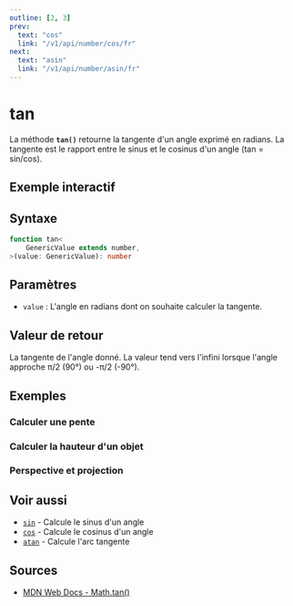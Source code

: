 ```yaml
---
outline: [2, 3]
prev:
  text: "cos"
  link: "/v1/api/number/cos/fr"
next:
  text: "asin"
  link: "/v1/api/number/asin/fr"
---
```


# tan

La méthode **`tan()`** retourne la tangente d'un angle exprimé en radians. La tangente est le rapport entre le sinus et le cosinus d'un angle (tan = sin/cos).

## Exemple interactif

<MonacoTSEditor
  src="/v1/api/number/tan/examples/tryout.doc.ts"
  majorVersion="v1"
  height="250px"
/>

## Syntaxe

```typescript
function tan<
	GenericValue extends number,
>(value: GenericValue): number
```

## Paramètres

- `value` : L'angle en radians dont on souhaite calculer la tangente.

## Valeur de retour

La tangente de l'angle donné. La valeur tend vers l'infini lorsque l'angle approche π/2 (90°) ou -π/2 (-90°).

## Exemples

### Calculer une pente

<MonacoTSEditor
  	src="/v1/api/number/tan/examples/calculateSlope.doc.ts"
  	majorVersion="v1"
	height="400px"
/>

### Calculer la hauteur d'un objet

<MonacoTSEditor
  	src="/v1/api/number/tan/examples/calculateHeight.doc.ts"
  	majorVersion="v1"
	height="650px"
/>

### Perspective et projection

<MonacoTSEditor
  	src="/v1/api/number/tan/examples/perspective.doc.ts"
  	majorVersion="v1"
	height="650px"
/>

## Voir aussi

- [`sin`](/v1/api/number/sin/fr) - Calcule le sinus d'un angle
- [`cos`](/v1/api/number/cos/fr) - Calcule le cosinus d'un angle
- [`atan`](/v1/api/number/atan/fr) - Calcule l'arc tangente

## Sources

- [MDN Web Docs - Math.tan()](https://developer.mozilla.org/fr/docs/Web/JavaScript/Reference/Global_Objects/Math/tan)

